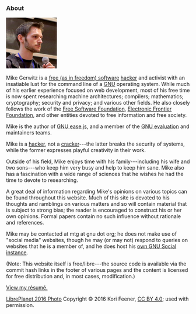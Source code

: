 ### About

<img src="/images/me-libreplanet-2016.png"
     alt="Photo of Mike"
     title="LibrePlanet 2016 Talk 'Restore Online Freedom!'"
     class="inline-img avatar" />

Mike Gerwitz is a [free (as in freedom) software][0] [hacker] and activist
with an insatiable lust for the command line of a [GNU][2] operating system.
While much of his earlier experience focused on web development, most of his
free time is now spent researching machine architectures; compilers;
mathematics; cryptography; security and privacy; and various other
fields.  He also closely follows the work of the
[Free Software Foundation][0], [Electronic Frontier Foundation][3], and
other entities devoted to free information and free society.

Mike is the author of [GNU ease.js][easejs], and a member of the
[GNU evaluation][gnueval] and maintainers teams.

Mike is a [hacker], not a [cracker]---the latter breaks the security of
systems, while the former expresses playful creativity in their work.

Outside of his field, Mike enjoys time with his family---including his
wife and two sons---who keep him very busy and help to keep him sane.  Mike
also has a fascination with a wide range of sciences that he wishes he had
the time to devote to researching.

A great deal of information regarding Mike's opinions on various topics can be
found throughout this website. Much of this site is devoted to his thoughts and
ramblings on various matters and so will contain material that is subject to
strong bias; the reader is encouraged to construct his or her own opinions.
Formal papers contain no such influence without rationale and references.

Mike may be contacted at mtg at gnu dot org; he does not make use of "social
media" websites, though he may (or may not) respond to queries on websites
that he is a member of, and he does host his
[own GNU Social instance][social].

(Note: This website itself is free/libre---the source code is available via
the commit hash links in the footer of various pages and the content is
licensed for free distribution and, in most cases, modification.)

[View my résumé.][resume]

<span class="attribution">[LibrePlanet 2016 Photo][photo]
Copyright&nbsp;&copy;&nbsp;2016 Kori&nbsp;Feener, [CC BY 4.0][ccby]; used
with permission.</span>


[0]: http://www.gnu.org/philosophy/
[hacker]: https://stallman.org/articles/on-hacking.html
[cracker]: https://stallman.org/articles/on-hacking.html
[2]: http://gnu.org/
[3]: http://eff.org/
[easejs]: https://gnu.org/software/easejs
[resume]: about/resume
[gnueval]: https://www.gnu.org/help/evaluation.html
[photo]: https://media.libreplanet.org/u/libreplanet/m/session-03-c-ms-png-libreplanet-2016-sessions-ec00/
[ccby]: https://creativecommons.org/licenses/by/4.0/
[social]: https://social.mikegerwitz.com/

